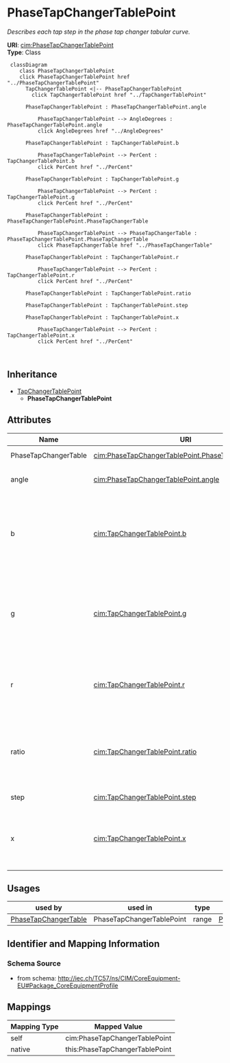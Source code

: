 # PhaseTapChangerTablePoint


_Describes each tap step in the phase tap changer tabular curve._





**URI**: [cim:PhaseTapChangerTablePoint](http://iec.ch/TC57/CIM100#PhaseTapChangerTablePoint)<br />
**Type**: Class




```mermaid
 classDiagram
    class PhaseTapChangerTablePoint
    click PhaseTapChangerTablePoint href "../PhaseTapChangerTablePoint"
      TapChangerTablePoint <|-- PhaseTapChangerTablePoint
        click TapChangerTablePoint href "../TapChangerTablePoint"
      
      PhaseTapChangerTablePoint : PhaseTapChangerTablePoint.angle
        
          PhaseTapChangerTablePoint --> AngleDegrees : PhaseTapChangerTablePoint.angle
          click AngleDegrees href "../AngleDegrees"
        
      PhaseTapChangerTablePoint : TapChangerTablePoint.b
        
          PhaseTapChangerTablePoint --> PerCent : TapChangerTablePoint.b
          click PerCent href "../PerCent"
        
      PhaseTapChangerTablePoint : TapChangerTablePoint.g
        
          PhaseTapChangerTablePoint --> PerCent : TapChangerTablePoint.g
          click PerCent href "../PerCent"
        
      PhaseTapChangerTablePoint : PhaseTapChangerTablePoint.PhaseTapChangerTable
        
          PhaseTapChangerTablePoint --> PhaseTapChangerTable : PhaseTapChangerTablePoint.PhaseTapChangerTable
          click PhaseTapChangerTable href "../PhaseTapChangerTable"
        
      PhaseTapChangerTablePoint : TapChangerTablePoint.r
        
          PhaseTapChangerTablePoint --> PerCent : TapChangerTablePoint.r
          click PerCent href "../PerCent"
        
      PhaseTapChangerTablePoint : TapChangerTablePoint.ratio
        
      PhaseTapChangerTablePoint : TapChangerTablePoint.step
        
      PhaseTapChangerTablePoint : TapChangerTablePoint.x
        
          PhaseTapChangerTablePoint --> PerCent : TapChangerTablePoint.x
          click PerCent href "../PerCent"
        
      
```





## Inheritance
* [TapChangerTablePoint](TapChangerTablePoint.md)
    * **PhaseTapChangerTablePoint**



## Attributes


| Name | URI | Cardinality and Range | Description | Inheritance |
| ---  | --- | --- | --- | --- |
| PhaseTapChangerTable | [cim:PhaseTapChangerTablePoint.PhaseTapChangerTable](http://iec.ch/TC57/CIM100#PhaseTapChangerTablePoint.PhaseTapChangerTable) | 1 <br />  [PhaseTapChangerTable](PhaseTapChangerTable.md)  | The table of this point | direct |
| angle | [cim:PhaseTapChangerTablePoint.angle](http://iec.ch/TC57/CIM100#PhaseTapChangerTablePoint.angle) | 1 <br />  [AngleDegrees](AngleDegrees.md)  | The angle difference in degrees | direct |
| b | [cim:TapChangerTablePoint.b](http://iec.ch/TC57/CIM100#TapChangerTablePoint.b) | 0..1 <br />  [PerCent](PerCent.md)  | The magnetizing branch susceptance deviation as a percentage of nominal value | [TapChangerTablePoint](TapChangerTablePoint.md) |
| g | [cim:TapChangerTablePoint.g](http://iec.ch/TC57/CIM100#TapChangerTablePoint.g) | 0..1 <br />  [PerCent](PerCent.md)  | The magnetizing branch conductance deviation as a percentage of nominal value | [TapChangerTablePoint](TapChangerTablePoint.md) |
| r | [cim:TapChangerTablePoint.r](http://iec.ch/TC57/CIM100#TapChangerTablePoint.r) | 0..1 <br />  [PerCent](PerCent.md)  | The resistance deviation as a percentage of nominal value | [TapChangerTablePoint](TapChangerTablePoint.md) |
| ratio | [cim:TapChangerTablePoint.ratio](http://iec.ch/TC57/CIM100#TapChangerTablePoint.ratio) | 0..1 <br />  float  | The voltage at the tap step divided by rated voltage of the transformer end h... | [TapChangerTablePoint](TapChangerTablePoint.md) |
| step | [cim:TapChangerTablePoint.step](http://iec.ch/TC57/CIM100#TapChangerTablePoint.step) | 1 <br />  integer  | The tap step | [TapChangerTablePoint](TapChangerTablePoint.md) |
| x | [cim:TapChangerTablePoint.x](http://iec.ch/TC57/CIM100#TapChangerTablePoint.x) | 0..1 <br />  [PerCent](PerCent.md)  | The series reactance deviation as a percentage of nominal value | [TapChangerTablePoint](TapChangerTablePoint.md) |





## Usages

| used by | used in | type | used |
| ---  | --- | --- | --- |
| [PhaseTapChangerTable](PhaseTapChangerTable.md) | PhaseTapChangerTablePoint | range | [PhaseTapChangerTablePoint](PhaseTapChangerTablePoint.md) |






## Identifier and Mapping Information







### Schema Source


* from schema: http://iec.ch/TC57/ns/CIM/CoreEquipment-EU#Package_CoreEquipmentProfile





## Mappings

| Mapping Type | Mapped Value |
| ---  | ---  |
| self | cim:PhaseTapChangerTablePoint |
| native | this:PhaseTapChangerTablePoint |




